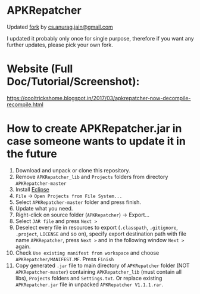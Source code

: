 # APKRepatcher

Updated [fork](https://www.youtube.com/watch?v=H3tnNVyCJfk) by cs.anurag.jain@gmail.com

I updated it probably only once for single purpose, therefore if you want any further updates, please pick your own fork.

# Website (Full Doc/Tutorial/Screenshot):
https://cooltrickshome.blogspot.in/2017/03/apkrepatcher-now-decompile-recompile.html

# How to create APKRepatcher.jar in case someone wants to update it in the future

1. Download and unpack or clone this repository.
2. Remove `APKRepatcher_lib` and `Projects` folders from directory `APKRepatcher-master`
3. Install [Eclipse](https://www.eclipse.org/downloads/)
4. `File` -> `Open Projects from File System...` 
5. Select `APKRepatcher-master` folder and press finish.
6. Update what you need. 
7. Right-click on source folder (`APKRepatcher`) -> Export...
8. Select `JAR file` and press `Next >`
9. Deselect every file in resources to export (`.classpath`, `.gitignore`, `.project`, `LICENSE` and so on), specify export destination path with file name `APKRepatcher`, press `Next >` and in the following window `Next >` again.
10. Check `Use existing manifest from workspace` and choose `APKRepatcher/MANIFEST.MF`. Press `Finish`
11. Copy generated `.jar` file to main directory of `APKRepatcher` folder (NOT `APKRepatcher-master`) containing `APKRepatcher_lib` (must contain all libs), `Projects` folders and `Settings.txt`. Or replace existing `APKRepatcher.jar` file in unpacked `APKRepatcher V1.1.1.rar`. 